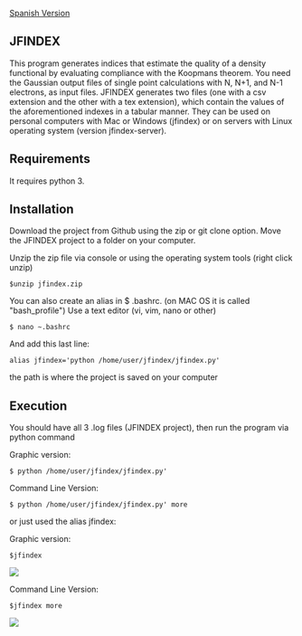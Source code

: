 [Spanish Version](https://github.com/fbarriosr/jfindex/blob/master/README.ES.md)

## JFINDEX

This program generates indices that estimate the quality of a density functional by evaluating compliance with the Koopmans theorem. You need the Gaussian output files of single point calculations with N, N+1, and N-1 electrons, as input files. JFINDEX generates two files (one with a csv extension and the other with a tex extension), which contain the values of the aforementioned indexes in a tabular manner. They can be used on personal computers with Mac or Windows (jfindex) or on servers with Linux operating system (version jfindex-server).

## Requirements

It requires python 3.

## Installation

Download the project from Github using the zip or git clone option. Move the JFINDEX project to a folder on your computer.

Unzip the zip file via console or using the operating system tools (right click unzip)
```
$unzip jfindex.zip
```
You can also create an alias in $ .bashrc. (on MAC OS it is called "bash_profile") Use a text editor (vi, vim, nano or other)
```
$ nano ~.bashrc
```
And add this last line:
```
alias jfindex='python /home/user/jfindex/jfindex.py'
```
the path is where the project is saved on your computer

## Execution
You should have all 3 .log files (JFINDEX project), then run the program via python command

Graphic version:
```
$ python /home/user/jfindex/jfindex.py'
```
Command Line Version:
```
$ python /home/user/jfindex/jfindex.py' more
```
or just used the alias jfindex:

Graphic version:
```
$jfindex
```
![](https://webdesign.s3-us-west-2.amazonaws.com/jfindex/jfindex.png)

Command Line Version:
```
$jfindex more
```
![](https://webdesign.s3-us-west-2.amazonaws.com/jfindex/jfindex_more.png)
